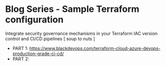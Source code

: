 # Blog Series - Sample Terraform configuration

Integrate security governance mechanisms in your Terraform IAC version control and CI/CD pipelines [ soup to nuts ]

- PART 1: https://www.blackdevops.com/terraform-cloud-azure-devops-production-grade-ci-cd/
- PART 2: 
